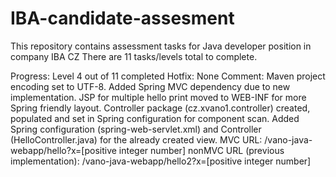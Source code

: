 # IBA-candidate-assesment
This repository contains assessment tasks for Java developer position in company IBA CZ
There are 11 tasks/levels total to complete.

Progress:   Level 4 out of 11 completed
Hotfix:     None
Comment:    Maven project encoding set to UTF-8. Added Spring MVC dependency due to new implementation.
            JSP for multiple hello print moved to WEB-INF for more Spring friendly layout.
            Controller package (cz.xvano1.controller) created, populated and set in Spring configuration
            for component scan. Added Spring configuration (spring-web-servlet.xml)
            and Controller (HelloController.java) for the already created view.
            MVC URL: /vano-java-webapp/hello?x=[positive integer number]
            nonMVC URL (previous implementation): /vano-java-webapp/hello2?x=[positive integer number]